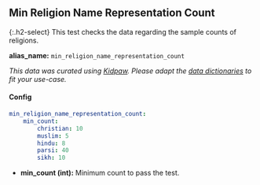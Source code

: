 
## Min Religion Name Representation Count

<div class="main-docs" markdown="1"><div class="h3-box" markdown="1">

{:.h2-select}
This test checks the data regarding the sample counts of religions.

**alias_name:** `min_religion_name_representation_count`

<i class="fa fa-info-circle"></i>
<em>This data was curated using [Kidpaw](https://www.kidpaw.com/). Please adapt the [data dictionaries](https://github.com/JohnSnowLabs/nlptest/blob/main/nlptest/transform/utils.py) to fit your use-case.</em>

#### Config
```yaml
min_religion_name_representation_count:
    min_count: 
        christian: 10
        muslim: 5
        hindu: 8
        parsi: 40
        sikh: 10
```

- **min_count (int):** Minimum count to pass the test.

<!-- #### Examples -->
